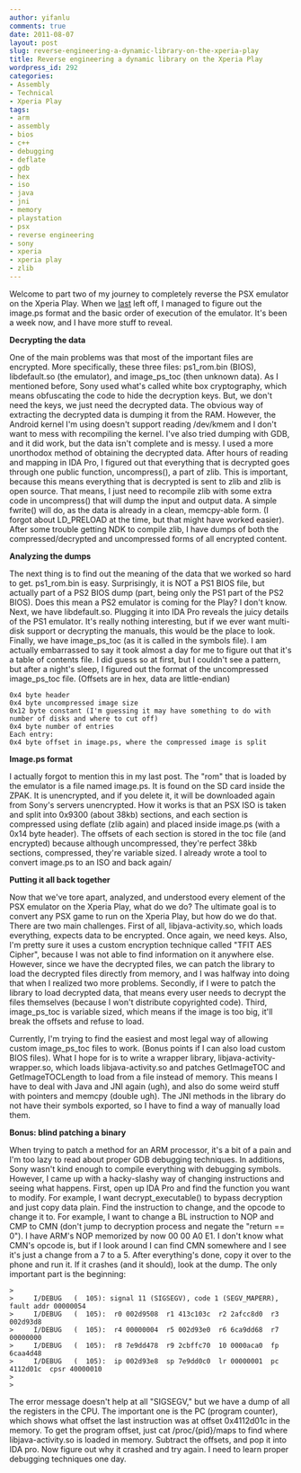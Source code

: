 ```yaml
---
author: yifanlu
comments: true
date: 2011-08-07
layout: post
slug: reverse-engineering-a-dynamic-library-on-the-xperia-play
title: Reverse engineering a dynamic library on the Xperia Play
wordpress_id: 292
categories:
- Assembly
- Technical
- Xperia Play
tags:
- arm
- assembly
- bios
- c++
- debugging
- deflate
- gdb
- hex
- iso
- java
- jni
- memory
- playstation
- psx
- reverse engineering
- sony
- xperia
- xperia play
- zlib
---
```


Welcome to part two of my journey to completely reverse the PSX emulator on the Xperia Play. When we [last](/2011/08/01/analyzing-the-psx-emulator-on-the-xperia-play/) left off, I managed to figure out the image.ps format and the basic order of execution of the emulator. It's been a week now, and I have more stuff to reveal.<!-- more -->

**Decrypting the data**

One of the main problems was that most of the important files are encrypted. More specifically, these three files: ps1_rom.bin (BIOS), libdefault.so (the emulator), and image_ps_toc (then unknown data). As I mentioned before, Sony used what's called white box cryptography, which means obfuscating the code to hide the decryption keys. But, we don't need the keys, we just need the decrypted data. The obvious way of extracting the decrypted data is dumping it from the RAM. However, the Android kernel I'm using doesn't support reading /dev/kmem and I don't want to mess with recompiling the kernel. I've also tried dumping with GDB, and it did work, but the data isn't complete and is messy. I used a more unorthodox method of obtaining the decrypted data. After hours of reading and mapping in IDA Pro, I figured out that everything that is decrypted goes through one public function, uncompress(), a part of zlib. This is important, because this means everything that is decrypted is sent to zlib and zlib is open source. That means, I just need to recompile zlib with some extra code in uncompress() that will dump the input and output data. A simple fwrite() will do, as the data is already in a clean, memcpy-able form. (I forgot about LD_PRELOAD at the time, but that might have worked easier). After some trouble getting NDK to compile zlib, I have dumps of both the compressed/decrypted and uncompressed forms of all encrypted content.

**Analyzing the dumps**

The next thing is to find out the meaning of the data that we worked so hard to get. ps1_rom.bin is easy. Surprisingly, it is NOT a PS1 BIOS file, but actually part of a PS2 BIOS dump (part, being only the PS1 part of the PS2 BIOS). Does this mean a PS2 emulator is coming for the Play? I don't know. Next, we have libdefault.so. Plugging it into IDA Pro reveals the juicy details of the PS1 emulator. It's really nothing interesting, but if we ever want multi-disk support or decrypting the manuals, this would be the place to look. Finally, we have image_ps_toc (as it is called in the symbols file). I am actually embarrassed to say it took almost a day for me to figure out that it's a table of contents file. I did guess so at first, but I couldn't see a pattern, but after a night's sleep, I figured out the format of the uncompressed image_ps_toc file. (Offsets are in hex, data are little-endian)


```
0x4 byte header
0x4 byte uncompressed image size
0x12 byte constant (I'm guessing it may have something to do with number of disks and where to cut off)
0x4 byte number of entries
Each entry:
0x4 byte offset in image.ps, where the compressed image is split
```

**Image.ps format**

I actually forgot to mention this in my last post. The "rom" that is loaded by the emulator is a file named image.ps. It is found on the SD card inside the ZPAK. It is unencrypted, and if you delete it, it will be downloaded again from Sony's servers unencrypted. How it works is that an PSX ISO is taken and split into 0x9300 (about 38kb) sections, and each section is compressed using deflate (zlib again) and placed inside image.ps (with a 0x14 byte header). The offsets of each section is stored in the toc file (and encrypted) because although uncompressed, they're perfect 38kb sections, compressed, they're variable sized. I already wrote a tool to convert image.ps to an ISO and back again/

**Putting it all back together**

Now that we've tore apart, analyzed, and understood every element of the PSX emulator on the Xperia Play, what do we do? The ultimate goal is to convert any PSX game to run on the Xperia Play, but how do we do that. There are two main challenges. First of all, libjava-activity.so, which loads everything, expects data to be encrypted. Once again, we need keys. Also, I'm pretty sure it uses a custom encryption technique called "TFIT AES Cipher", because I was not able to find information on it anywhere else. However, since we have the decrypted files, we can patch the library to load the decrypted files directly from memory, and I was halfway into doing that when I realized two more problems. Secondly, if I were to patch the library to load decrypted data, that means every user needs to decrypt the files themselves (because I won't distribute copyrighted code). Third, image_ps_toc is variable sized, which means if the image is too big, it'll break the offsets and refuse to load.

Currently, I'm trying to find the easiest and most legal way of allowing custom image_ps_toc files to work. (Bonus points if I can also load custom BIOS files). What I hope for is to write a wrapper library, libjava-activity-wrapper.so, which loads libjava-activity.so and patches GetImageTOC and GetImageTOCLength to load from a file instead of memory. This means I have to deal with Java and JNI again (ugh), and also do some weird stuff with pointers and memcpy (double ugh). The JNI methods in the library do not have their symbols exported, so I have to find a way of manually load them.

**Bonus: blind patching a binary**

When trying to patch a method for an ARM processor, it's a bit of a pain and I'm too lazy to read about proper GDB debugging techniques. In additions, Sony wasn't kind enough to compile everything with debugging symbols. However, I came up with a hacky-slashy way of changing instructions and seeing what happens. First, open up IDA Pro and find the function you want to modify. For example, I want decrypt_executable() to bypass decryption and just copy data plain. Find the instruction to change, and the opcode to change it to. For example, I want to change a BL instruction to NOP and CMP to CMN (don't jump to decryption process and negate the "return == 0"). I have ARM's NOP memorized by now 00 00 A0 E1. I don't know what CMN's opcode is, but if I look around I can find CMN somewhere and I see it's just a change from a 7 to a 5. After everything's done, copy it over to the phone and run it. If it crashes (and it should), look at the dump. The only important part is the beginning:


```
>     
>     I/DEBUG   (  105): signal 11 (SIGSEGV), code 1 (SEGV_MAPERR), fault addr 00000054
>     I/DEBUG   (  105):  r0 002d9508  r1 413c103c  r2 2afcc8d0  r3 002d93d8
>     I/DEBUG   (  105):  r4 00000004  r5 002d93e0  r6 6ca9dd68  r7 00000000
>     I/DEBUG   (  105):  r8 7e9dd478  r9 2cbffc70  10 0000aca0  fp 6caa4d48
>     I/DEBUG   (  105):  ip 002d93e8  sp 7e9dd0c0  lr 00000001  pc 4112d01c  cpsr 40000010
> 
> 
```


The error message doesn't help at all "SIGSEGV," but we have a dump of all the registers in the CPU. The important one is the PC (program counter), which shows what offset the last instruction was at offset 0x4112d01c in the memory. To get the program offset, just cat /proc/{pid}/maps to find where libjava-activity.so is loaded in memory. Subtract the offsets, and pop it into IDA pro. Now figure out why it crashed and try again. I need to learn proper debugging techniques one day.
